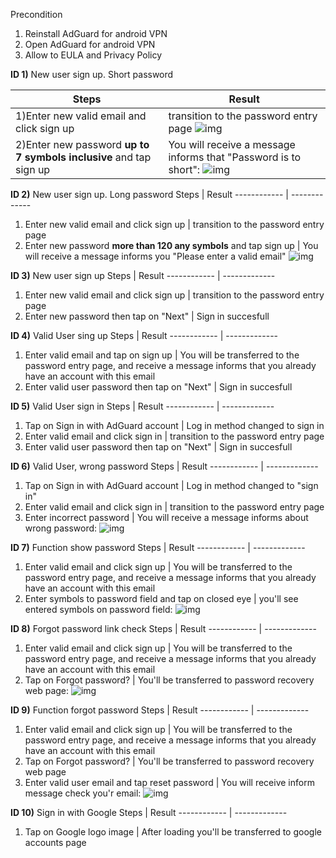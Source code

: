 Precondition
1. Reinstall AdGuard for android VPN
2. Open AdGuard for android VPN
3. Allow to EULA and Privacy Policy

**ID 1)** New user sign up. Short password

Steps        | Result
------------ | -------------
1)Enter new valid email and click sign up | transition to the password entry page ![img](https://prnt.sc/14jmwww)
2)Enter new password **up to 7 symbols inclusive** and tap sign up | You will receive a message informs that "Password is to short": ![img](https://prnt.sc/14jnhc9)

**ID 2)** New user sign up. Long password
Steps        | Result
------------ | -------------
1) Enter new valid email and click sign up |  transition to the password entry page
2) Enter new password **more than 120 any symbols** and tap sign up | You will receive a message informs you "Please enter a valid email" ![img](https://prnt.sc/14jonmk)

**ID 3)** New user sign up
Steps        | Result
------------ | -------------
1) Enter new valid email and click sign up | transition to the password entry page
2) Enter new password then tap on "Next" | Sign in succesfull

**ID 4)** Valid User sing up
Steps        | Result
------------ | -------------
1) Enter valid email and tap on sign up | You will be transferred to the password entry page, and receive a message informs that you already have an account with this email
2) Enter valid user password then tap on "Next" | Sign in succesfull

**ID 5)** Valid User sign in
Steps        | Result
------------ | -------------
1) Tap on Sign in with AdGuard account | Log in method changed to sign in
2) Enter valid email and click sign in | transition to the password entry page
3) Enter valid user password then tap on "Next" | Sign in succesfull

**ID 6)** Valid User, wrong password
Steps        | Result
------------ | -------------
1) Tap on Sign in with AdGuard account | Log in method changed to "sign in"
2) Enter valid email and click sign in | transition to the password entry page
3) Enter incorrect password | You will receive a message informs about wrong password: ![img](https://prnt.sc/14jxs6r)

**ID 7)** Function show password
Steps        | Result
------------ | -------------
1) Enter valid email and click sign up | You will be transferred to the password entry page, and receive a message informs that you already have an account with this email
2) Enter symbols to password field and tap on closed eye | you'll see entered symbols on password field: ![img](https://prnt.sc/14jzwea)

**ID 8)** Forgot password link check
Steps        | Result
------------ | -------------
1) Enter valid email and click sign up | You will be transferred to the password entry page, and receive a message informs that you already have an account with this email
2) Tap on Forgot password? |  You'll be transferred to password recovery web page: ![img](https://prnt.sc/14k0lbu)

**ID 9)** Function forgot password
Steps        | Result
------------ | -------------
1) Enter valid email and click sign up | You will be transferred to the password entry page, and receive a message informs that you already have an account with this email
2) Tap on Forgot password? |  You'll be transferred to password recovery web page
3) Enter valid user email and tap reset password | You will receive inform message check you'r email: ![img](https://prnt.sc/14k3f6a)

**ID 10)** Sign in with Google
Steps        | Result
------------ | -------------
1) Tap on Google logo image | After loading you'll be transferred to google accounts page


